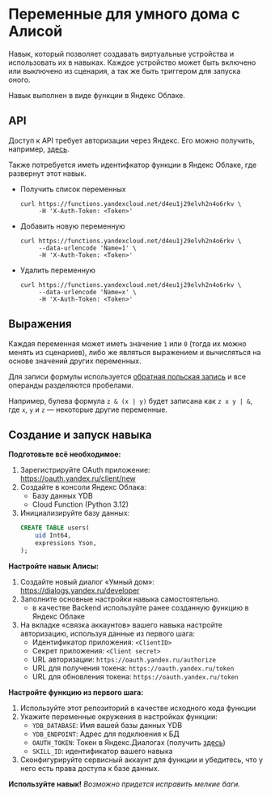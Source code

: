 # Переменные для умного дома с Алисой

Навык, который позволяет создавать виртуальные устройства и использовать их в навыках.
Каждое устройство может быть включено или выключено из сценария, а так же быть триггером для запуска оного.

Навык выполнен в виде функции в Яндекс Облаке.

## API

Доступ к API требует авторизации через Яндекс. Его можно получить, например, [здесь](https://oauth.yandex.ru/authorize?response_type=token&client_id=1bcfbbc93225437497bf2023d59fcabb).

Также потребуется иметь идентифкатор функции в Яндекс Облаке, где развернут этот навык.

* Получить список переменных
   ```shell
   curl https://functions.yandexcloud.net/d4eu1j29elvh2n4o6rkv \
        -H 'X-Auth-Token: <Token>'
   ```
* Добавить новую переменную
   ```shell
   curl https://functions.yandexcloud.net/d4eu1j29elvh2n4o6rkv \
        --data-urlencode 'Name=1' \
        -H 'X-Auth-Token: <Token>'
   ```
* Удалить переменную
   ```shell
   curl https://functions.yandexcloud.net/d4eu1j29elvh2n4o6rkv \
        --data-urlencode 'Name=x' \
        -H 'X-Auth-Token: <Token>'
   ```

## Выражения

Каждая переменная может иметь значение `1` или `0` (тогда их можно менять из сценариев), либо же являться выражением и вычисляться на основе значений других переменных.

Для записи формулы используется [обратная польcкая запись](https://ru.wikipedia.org/wiki/%D0%9E%D0%B1%D1%80%D0%B0%D1%82%D0%BD%D0%B0%D1%8F_%D0%BF%D0%BE%D0%BB%D1%8C%D1%81%D0%BA%D0%B0%D1%8F_%D0%B7%D0%B0%D0%BF%D0%B8%D1%81%D1%8C) и все операнды разделяются пробелами.

Например, булева формула `z & (x | y)` будет записана как `z x y | &`, где `x`, `y` и `z` — некоторые другие переменные.

## Создание и запуск навыка

**Подготовьте всё необходимое:**

1. Зарегистрируйте OAuth приложение: https://oauth.yandex.ru/client/new
2. Создайте в консоли Яндекс Облака:
    - Базу данных YDB
    - Cloud Function (Python 3.12)
3. Инициализируйте базу данных:
    ```sql
    CREATE TABLE users(
        uid Int64,
        expressions Yson,
    );
    ```

**Настройте навык Алисы:**

1. Создайте новый диалог «Умный дом»: https://dialogs.yandex.ru/developer
2. Заполните основные настройки навыка самостоятельно.
    - в качестве Backend используйте ранее созданную функцию в Яндекс Облаке
3. На вкладке «связка аккаунтов» вашего навыка настройте авторизацию, используя данные из первого шага:
    - Идентификатор приложения: `<ClientID>`
    - Секрет приложения: `<Client secret>`
    - URL авторизации: `https://oauth.yandex.ru/authorize`
    - URL для получения токена: `https://oauth.yandex.ru/token`
    - URL для обновления токена: `https://oauth.yandex.ru/token`

**Настройте функцию из первого шага:**

1. Используйте этот репозиторий в качестве исходного кода функции
2. Укажите переменные окружения в настройках функции:
    - `YDB_DATABASE`: Имя вашей базы данных YDB
    - `YDB_ENDPOINT`: Адрес для подклюения к БД
    - `OAUTH_TOKEN`: Токен в Яндекс.Диалогах (получить [здесь](https://oauth.yandex.ru/authorize?response_type=token&client_id=c473ca268cd749d3a8371351a8f2bcbd))
    - `SKILL_ID`: идентификатор вашего навыка
3. Сконфигурируйте сервисный аккаунт для функции и убедитесь, что у него есть права доступа к базе данных.

**Используйте навык!** _Возможно придется исправить мелкие баги._